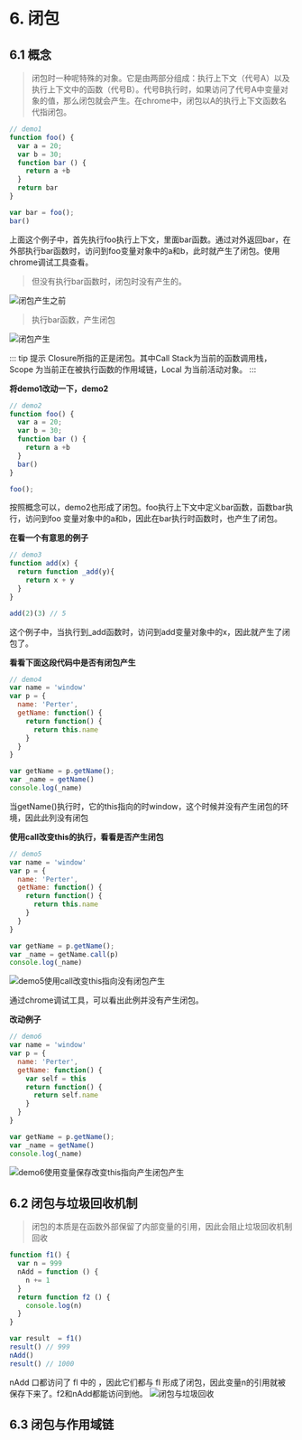 # 6. 闭包

## 6.1 概念
> 闭包时一种呢特殊的对象。它是由两部分组成：执行上下文（代号A）以及执行上下文中的函数（代号B）。代号B执行时，如果访问了代号A中变量对象的值，那么闭包就会产生。在chrome中，闭包以A的执行上下文函数名代指闭包。

```javascript
// demo1
function foo() {
  var a = 20;
  var b = 30;
  function bar () {
    return a +b
  }
  return bar
}

var bar = foo();
bar()
```
上面这个例子中，首先执行foo执行上下文，里面bar函数。通过对外返回bar，在外部执行bar函数时，访问到foo变量对象中的a和b，此时就产生了闭包。使用chrome调试工具查看。

> 但没有执行bar函数时，闭包时没有产生的。

<img :src="$withBase('/images/javascript核心技术开发/demo1闭包产生之前.png')" alt="闭包产生之前" />

> 执行bar函数，产生闭包

<img :src="$withBase('/images/javascript核心技术开发/demo1闭包产生.png')" alt="闭包产生" />

::: tip 提示
Closure所指的正是闭包。其中Call Stack为当前的函数调用栈，Scope 为当前正在被执行函数的作用域链，Local 为当前活动对象。
:::

**将demo1改动一下，demo2**
```javascript
// demo2
function foo() {
  var a = 20;
  var b = 30;
  function bar () {
    return a +b
  }
  bar()
}

foo();
```
按照概念可以，demo2也形成了闭包。foo执行上下文中定义bar函数，函数bar执行，访问到foo 变量对象中的a和b，因此在bar执行时函数时，也产生了闭包。

**在看一个有意思的例子**
```javascript
// demo3
function add(x) {
  return function _add(y){
    return x + y
  }
}

add(2)(3) // 5
```
这个例子中，当执行到_add函数时，访问到add变量对象中的x，因此就产生了闭包了。


**看看下面这段代码中是否有闭包产生**
```javascript
// demo4
var name = 'window'
var p = {
  name: 'Perter',
  getName: function() {
    return function() {
      return this.name
    }
  }
}

var getName = p.getName();
var _name = getName()
console.log(_name)
```
当getName()执行时，它的this指向的时window，这个时候并没有产生闭包的环境，因此此列没有闭包

**使用call改变this的执行，看看是否产生闭包**
```javascript
// demo5
var name = 'window'
var p = {
  name: 'Perter',
  getName: function() {
    return function() {
      return this.name
    }
  }
}

var getName = p.getName();
var _name = getName.call(p)
console.log(_name)
```
<img :src="$withBase('/images/javascript核心技术开发/demo5使用call改变this指向没有闭包产生.png')" alt="demo5使用call改变this指向没有闭包产生" />

通过chrome调试工具，可以看出此例并没有产生闭包。

**改动例子**
```javascript
// demo6
var name = 'window'
var p = {
  name: 'Perter',
  getName: function() {
    var self = this
    return function() {
      return self.name
    }
  }
}

var getName = p.getName();
var _name = getName()
console.log(_name)
```
<img :src="$withBase('/images/javascript核心技术开发/demo6使用变量保存改变this指向产生闭包产生.png')" alt="demo6使用变量保存改变this指向产生闭包产生" />

## 6.2 闭包与垃圾回收机制
> 闭包的本质是在函数外部保留了内部变量的引用，因此会阻止垃圾回收机制回收
```javascript
function f1() {
  var n = 999
  nAdd = function () {
    n += 1
  }
  return function f2 () {
    console.log(n)
  }
}

var result  = f1()
result() // 999
nAdd()
result() // 1000
```
nAdd 口都访问了 fl 中的 ，因此它们都与 fl 形成了闭包，因此变量n的引用就被保存下来了。f2和nAdd都能访问到他。
<img :src="$withBase('/images/javascript核心技术开发/闭包与垃圾回收.png')" alt="闭包与垃圾回收" />

## 6.3 闭包与作用域链